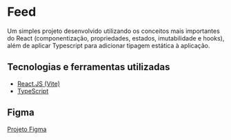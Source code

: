 # Feed

Um simples projeto desenvolvido utilizando os conceitos mais importantes do React (componentização, propriedades, estados, imutabilidade e hooks), além de aplicar Typescript para adicionar tipagem estática à aplicação.

## Tecnologias e ferramentas utilizadas

- [React.JS (Vite)](https://vitejs.dev/)
- [TypeScript](https://www.typescriptlang.org/)

## Figma

[Projeto Figma](https://www.figma.com/file/0XlFfOHs57KHwbx5iafef7/Ignite-Feed-(Community)?node-id=0%3A1)
